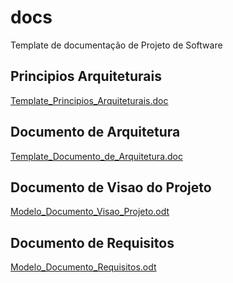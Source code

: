 # docs
Template de documentação de Projeto de Software

## Principios Arquiteturais
[Template_Principios_Arquiteturais.doc](http://git.intra.goias.gov.br/templates/doc/blob/master/Template_Principios_Arquiteturais.doc)

## Documento de Arquitetura
[Template_Documento_de_Arquitetura.doc](http://git.intra.goias.gov.br/templates/doc/blob/master/Template_Documento_de_Arquitetura.doc)

## Documento de Visao do Projeto
[Modelo_Documento_Visao_Projeto.odt](http://git.intra.goias.gov.br/templates/doc/blob/master/Template_Principios_Arquiteturais.doc)

## Documento de Requisitos
[Modelo_Documento_Requisitos.odt](http://git.intra.goias.gov.br/templates/doc/blob/master/Template_Documento_de_Arquitetura.doc)
